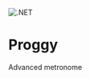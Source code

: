 ![.NET](https://github.com/aakamenov/Proggy/workflows/.NET/badge.svg?branch=master)

# Proggy
Advanced metronome
